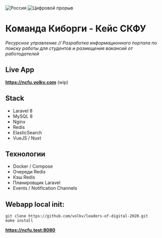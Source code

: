 ![Россия](https://leadersofdigital.ru/89e34a592e531d209b4a83f1fb649425.svg)
![Цифровой прорыв](https://leadersofdigital.ru/adb6f1da03e109f49d899a5d6305c7d2.svg)
# Команда Киборги - Кейс СКФУ
_Ресурсное управление // Разработка информационного портала по поиску работы для студентов и размещения вакансий от работодателей_
## Live App
**https://ncfu.volkv.com** (wip)
## Stack
* Laravel 8
* MySQL 8
* Nginx
* Redis
* ElasticSearch
* VueJS / Nuxt

## Технологии
* Docker / Compose
* Очереди Redis
* Кэш Redis
* Планировщик Laravel
* Events / Notification Channels

## Webapp local init:
```shell
git clone https://github.com/volkv/leaders-of-digital-2020.git
make install
```

**https://ncfu.test:8080**